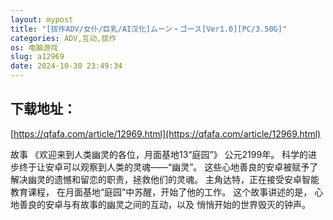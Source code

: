```yaml
---
layout: mypost
title: "[拔作ADV/女仆/巨乳/AI汉化]ムーン・ゴース[Ver1.0][PC/3.50G]"
categories: ADV,互动,拔作
os: 电脑游戏
slug: a12969
date: 2024-10-30 23:49:34
---
```


## 下载地址：

[https://qfafa.com/article/12969.html](https://qfafa.com/article/12969.html)

故事
《欢迎来到人类幽灵的各位，月面基地13“庭园”》
公元2199年。
科学的进步终于让安卓可以观察到人类的灵魂——“幽灵”。
这些心地善良的安卓被赋予了解决幽灵的遗憾和留恋的职责，拯救他们的灵魂。
主角达特，正在接受安卓智能教育课程，
在月面基地“庭园”中苏醒，开始了他的工作。
这个故事讲述的是，
心地善良的安卓与有故事的幽灵之间的互动，以及
悄悄开始的世界毁灭的钟声。